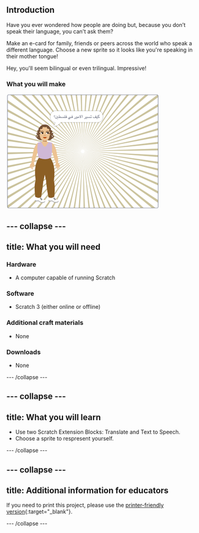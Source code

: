 ## Introduction

Have you ever wondered how people are doing but, because you don’t speak their language, you can't ask them?

Make an e-card for family, friends or peers across the world who speak a different language. Choose a new sprite so it looks like you're speaking in their mother tongue!

Hey, you'll seem bilingual or even trilingual. Impressive!

### What you will make

![e-card](images/introduction.png)

--- collapse ---
---
title: What you will need
---
### Hardware

+ A computer capable of running Scratch

### Software

+ Scratch 3 (either online or offline)

### Additional craft materials

+ None

### Downloads

+ None

--- /collapse ---

--- collapse ---
---
title: What you will learn
---

+ Use two Scratch Extension Blocks: Translate and Text to Speech.
+ Choose a sprite to respresent yourself.

--- /collapse ---

--- collapse ---
---
title: Additional information for educators
---

If you need to print this project, please use the [printer-friendly version](https://projects.raspberrypi.org/en/projects/how-are-you-?/print){:target="_blank"}.

--- /collapse ---

